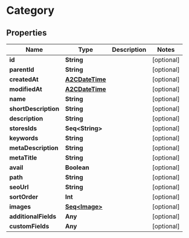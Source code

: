

# Category


## Properties

Name | Type | Description | Notes
------------ | ------------- | ------------- | -------------
**id** | **String** |  |  [optional]
**parentId** | **String** |  |  [optional]
**createdAt** | [**A2CDateTime**](A2CDateTime.md) |  |  [optional]
**modifiedAt** | [**A2CDateTime**](A2CDateTime.md) |  |  [optional]
**name** | **String** |  |  [optional]
**shortDescription** | **String** |  |  [optional]
**description** | **String** |  |  [optional]
**storesIds** | **Seq&lt;String&gt;** |  |  [optional]
**keywords** | **String** |  |  [optional]
**metaDescription** | **String** |  |  [optional]
**metaTitle** | **String** |  |  [optional]
**avail** | **Boolean** |  |  [optional]
**path** | **String** |  |  [optional]
**seoUrl** | **String** |  |  [optional]
**sortOrder** | **Int** |  |  [optional]
**images** | [**Seq&lt;Image&gt;**](Image.md) |  |  [optional]
**additionalFields** | **Any** |  |  [optional]
**customFields** | **Any** |  |  [optional]



